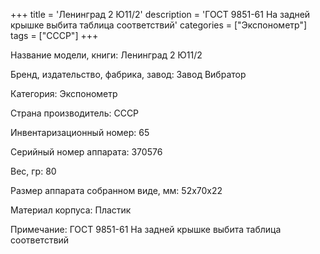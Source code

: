 +++
title = 'Ленинград 2 Ю11/2'
description = 'ГОСТ 9851-61 На задней крышке выбита таблица соответствий'
categories = ["Экспонометр"]
tags = ["СССР"]
+++

Название модели, книги: Ленинград 2 Ю11/2

Бренд, издательство, фабрика, завод: Завод Вибратор

Категория: Экспонометр

Страна производитель: СССР

Инвентаризационный номер: 65

Серийный номер аппарата: 370576

Вес, гр: 80

Размер аппарата  собранном виде, мм: 52х70х22

Материал корпуса: Пластик

Примечание: ГОСТ 9851-61
На задней крышке выбита таблица соответствий

